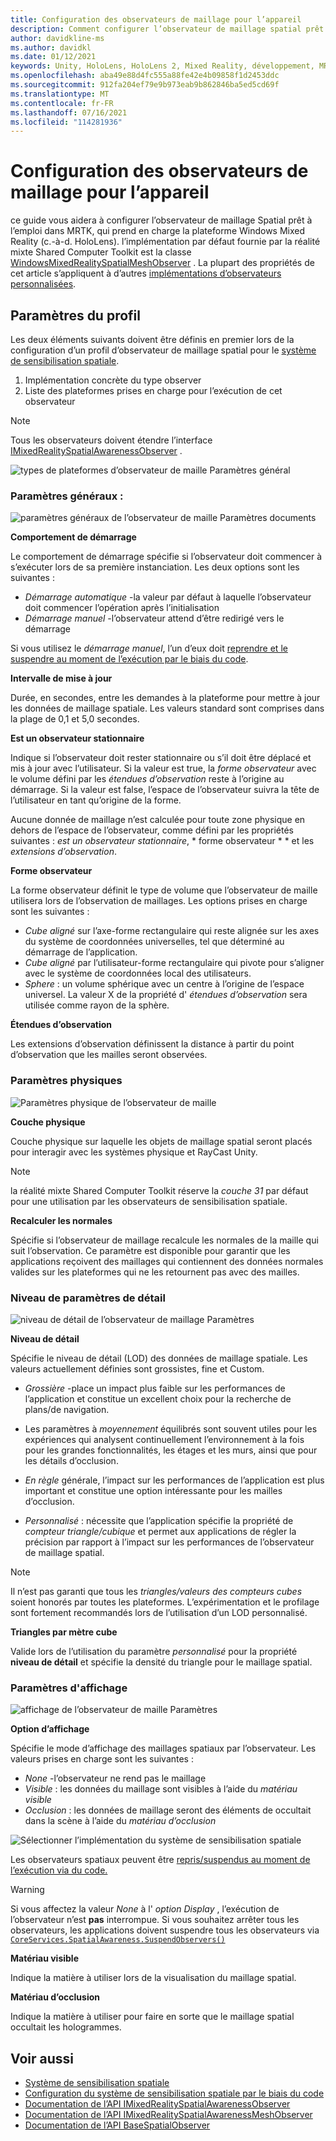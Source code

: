 ```yaml
---
title: Configuration des observateurs de maillage pour l’appareil
description: Comment configurer l’observateur de maillage spatial prêt à l’emploi dans MRTK
author: davidkline-ms
ms.author: davidkl
ms.date: 01/12/2021
keywords: Unity, HoloLens, HoloLens 2, Mixed Reality, développement, MRTK
ms.openlocfilehash: aba49e88d4fc555a88fe42e4b09858f1d2453ddc
ms.sourcegitcommit: 912fa204ef79e9b973eab9b862846ba5ed5cd69f
ms.translationtype: MT
ms.contentlocale: fr-FR
ms.lasthandoff: 07/16/2021
ms.locfileid: "114281936"
---
```

# <a name="configuring-mesh-observers-for-device"></a>Configuration des observateurs de maillage pour l’appareil

ce guide vous aidera à configurer l’observateur de maillage Spatial prêt à l’emploi dans MRTK, qui prend en charge la plateforme Windows Mixed Reality (c.-à-d. HoloLens). l’implémentation par défaut fournie par la réalité mixte Shared Computer Toolkit est la classe [WindowsMixedRealitySpatialMeshObserver](xref:Microsoft.MixedReality.Toolkit.WindowsMixedReality.SpatialAwareness.WindowsMixedRealitySpatialMeshObserver) . La plupart des propriétés de cet article s’appliquent à d’autres [implémentations d’observateurs personnalisées](create-data-provider.md).

## <a name="profile-settings"></a>Paramètres du profil

Les deux éléments suivants doivent être définis en premier lors de la configuration d’un profil d’observateur de maillage spatial pour le [système de sensibilisation spatiale](spatial-awareness-getting-started.md).

1. Implémentation concrète du type observer
1. Liste des plateformes prises en charge pour l’exécution de cet observateur

> [!NOTE]
> Tous les observateurs doivent étendre l’interface [IMixedRealitySpatialAwarenessObserver](xref:Microsoft.MixedReality.Toolkit.SpatialAwareness.IMixedRealitySpatialAwarenessObserver) .

![types de plateformes d’observateur de maille Paramètres général](../images/spatial-awareness/SpatialAwarenessMeshObserverProfile_TypesPlatforms.png)

### <a name="general-settings"></a>Paramètres généraux :

![paramètres généraux de l’observateur de maille Paramètres documents](../images/spatial-awareness/MeshObserverGeneralSettings.png)

**Comportement de démarrage**

Le comportement de démarrage spécifie si l’observateur doit commencer à s’exécuter lors de sa première instanciation. Les deux options sont les suivantes :

* *Démarrage automatique* -la valeur par défaut à laquelle l’observateur doit commencer l’opération après l’initialisation
* *Démarrage manuel* -l’observateur attend d’être redirigé vers le démarrage

Si vous utilisez le *démarrage manuel*, l’un d’eux doit [reprendre et le suspendre au moment de l’exécution par le biais du code](usage-guide.md#starting-and-stopping-mesh-observation).

**Intervalle de mise à jour**

Durée, en secondes, entre les demandes à la plateforme pour mettre à jour les données de maillage spatiale. Les valeurs standard sont comprises dans la plage de 0,1 et 5,0 secondes.

**Est un observateur stationnaire**

Indique si l’observateur doit rester stationnaire ou s’il doit être déplacé et mis à jour avec l’utilisateur. Si la valeur est true, la *forme observateur* avec le volume défini par les *étendues d’observation* reste à l’origine au démarrage. Si la valeur est false, l’espace de l’observateur suivra la tête de l’utilisateur en tant qu’origine de la forme.

Aucune donnée de maillage n’est calculée pour toute zone physique en dehors de l’espace de l’observateur, comme défini par les propriétés suivantes : *est un observateur stationnaire*, * forme observateur * * et les *extensions d’observation*.

**Forme observateur**

La forme observateur définit le type de volume que l’observateur de maille utilisera lors de l’observation de maillages. Les options prises en charge sont les suivantes :

* *Cube aligné* sur l’axe-forme rectangulaire qui reste alignée sur les axes du système de coordonnées universelles, tel que déterminé au démarrage de l’application.
* *Cube aligné* par l’utilisateur-forme rectangulaire qui pivote pour s’aligner avec le système de coordonnées local des utilisateurs.
* *Sphere* : un volume sphérique avec un centre à l’origine de l’espace universel. La valeur X de la propriété d' *étendues d’observation* sera utilisée comme rayon de la sphère.

**Étendues d’observation**

Les extensions d’observation définissent la distance à partir du point d’observation que les mailles seront observées.

### <a name="physics-settings"></a>Paramètres physiques

![Paramètres physique de l’observateur de maille](../images/spatial-awareness/MeshObserverPhysicsSettings.png)

**Couche physique**

Couche physique sur laquelle les objets de maillage spatial seront placés pour interagir avec les systèmes physique et RayCast Unity.

> [!NOTE]
> la réalité mixte Shared Computer Toolkit réserve la *couche 31* par défaut pour une utilisation par les observateurs de sensibilisation spatiale.

**Recalculer les normales**

Spécifie si l’observateur de maillage recalcule les normales de la maille qui suit l’observation. Ce paramètre est disponible pour garantir que les applications reçoivent des maillages qui contiennent des données normales valides sur les plateformes qui ne les retournent pas avec des mailles.

### <a name="level-of-detail-settings"></a>Niveau de paramètres de détail

![niveau de détail de l’observateur de maillage Paramètres](../images/spatial-awareness/MeshObserverLevelOfDetailSettings.png)

**Niveau de détail**

Spécifie le niveau de détail (LOD) des données de maillage spatiale. Les valeurs actuellement définies sont grossistes, fine et Custom.

* *Grossière* -place un impact plus faible sur les performances de l’application et constitue un excellent choix pour la recherche de plans/de navigation.

* Les paramètres à *moyennement* équilibrés sont souvent utiles pour les expériences qui analysent continuellement l’environnement à la fois pour les grandes fonctionnalités, les étages et les murs, ainsi que pour les détails d’occlusion.

* *En règle* générale, l’impact sur les performances de l’application est plus important et constitue une option intéressante pour les mailles d’occlusion.

* *Personnalisé* : nécessite que l’application spécifie la propriété de *compteur triangle/cubique* et permet aux applications de régler la précision par rapport à l’impact sur les performances de l’observateur de maillage spatial.

> [!NOTE]
> Il n’est pas garanti que tous les *triangles/valeurs des compteurs cubes* soient honorés par toutes les plateformes. L’expérimentation et le profilage sont fortement recommandés lors de l’utilisation d’un LOD personnalisé.

**Triangles par mètre cube**

Valide lors de l’utilisation du paramètre *personnalisé* pour la propriété **niveau de détail** et spécifie la densité du triangle pour le maillage spatial.

### <a name="display-settings"></a>Paramètres d'affichage

![affichage de l’observateur de maille Paramètres](../images/spatial-awareness/MeshObserverDisplaySettings.png)

**Option d’affichage**

Spécifie le mode d’affichage des maillages spatiaux par l’observateur. Les valeurs prises en charge sont les suivantes :

* *None* -l’observateur ne rend pas le maillage
* *Visible* : les données du maillage sont visibles à l’aide du *matériau visible*
* *Occlusion* : les données de maillage seront des éléments de occultait dans la scène à l’aide du *matériau d’occlusion*

![Sélectionner l’implémentation du système de sensibilisation spatiale](../images/spatial-awareness/MRTK_SpatialAwareness_DisplayOptions.jpg)

Les observateurs spatiaux peuvent être [repris/suspendus au moment de l’exécution via du code.](usage-guide.md#starting-and-stopping-mesh-observation)

> [!WARNING]
> Si vous affectez la valeur *None* à l' *option Display* , l’exécution de l’observateur n’est **pas** interrompue. Si vous souhaitez arrêter tous les observateurs, les applications doivent suspendre tous les observateurs via [`CoreServices.SpatialAwareness.SuspendObservers()`](xref:Microsoft.MixedReality.Toolkit.SpatialAwareness.IMixedRealitySpatialAwarenessSystem.SuspendObservers)

**Matériau visible**

Indique la matière à utiliser lors de la visualisation du maillage spatial.

**Matériau d’occlusion**

Indique la matière à utiliser pour faire en sorte que le maillage spatial occultait les hologrammes.

## <a name="see-also"></a>Voir aussi

* [Système de sensibilisation spatiale](spatial-awareness-getting-started.md)
* [Configuration du système de sensibilisation spatiale par le biais du code](usage-guide.md)
* [Documentation de l’API IMixedRealitySpatialAwarenessObserver](xref:Microsoft.MixedReality.Toolkit.SpatialAwareness.IMixedRealitySpatialAwarenessObserver)
* [Documentation de l’API IMixedRealitySpatialAwarenessMeshObserver](xref:Microsoft.MixedReality.Toolkit.SpatialAwareness.IMixedRealitySpatialAwarenessMeshObserver)
* [Documentation de l’API BaseSpatialObserver](xref:Microsoft.MixedReality.Toolkit.SpatialAwareness.BaseSpatialObserver)
